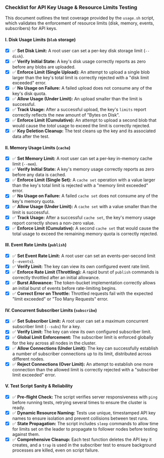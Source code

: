 ### **Checklist for API Key Usage & Resource Limits Testing**

This document outlines the test coverage provided by the `usage.sh` script, which validates the enforcement of resource limits (disk, memory, events, subscribers) for API keys.

#### I. Disk Usage Limits (`blob` storage)
-   [x] ✅ **Set Disk Limit:** A root user can set a per-key disk storage limit (`--disk`).
-   [x] ✅ **Verify Initial State:** A key's disk usage correctly reports as zero before any blobs are uploaded.
-   [x] ✅ **Enforce Limit (Single Upload):** An attempt to upload a single blob larger than the key's total limit is correctly rejected with a "disk limit exceeded" error.
-   [x] ✅ **No Usage on Failure:** A failed upload does not consume any of the key's disk quota.
-   [x] ✅ **Allow Usage (Under Limit):** An upload smaller than the limit is successful.
-   [x] ✅ **Track Usage:** After a successful upload, the key's `limits` report correctly reflects the new amount of "Bytes on Disk".
-   [x] ✅ **Enforce Limit (Cumulative):** An attempt to upload a second blob that would cause the *total* usage to exceed the limit is correctly rejected.
-   [x] ✅ **Key Deletion Cleanup:** The test cleans up the key and its associated data after the test.

#### II. Memory Usage Limits (`cache`)
-   [x] ✅ **Set Memory Limit:** A root user can set a per-key in-memory cache limit (`--mem`).
-   [x] ✅ **Verify Initial State:** A key's memory usage correctly reports as zero before any data is cached.
-   [x] ✅ **Enforce Limit (Single Set):** A `cache set` operation with a value larger than the key's total limit is rejected with a "memory limit exceeded" error.
-   [x] ✅ **No Usage on Failure:** A failed `cache set` does not consume any of the key's memory quota.
-   [x] ✅ **Allow Usage (Under Limit):** A `cache set` with a value smaller than the limit is successful.
-   [x] ✅ **Track Usage:** After a successful `cache set`, the key's memory usage report correctly shows a non-zero value.
-   [x] ✅ **Enforce Limit (Cumulative):** A second `cache set` that would cause the total usage to exceed the remaining memory quota is correctly rejected.

#### III. Event Rate Limits (`publish`)
-   [x] ✅ **Set Event Rate Limit:** A root user can set an events-per-second limit (`--events`).
-   [x] ✅ **Verify Limit:** The key can view its own configured event rate limit.
-   [x] ✅ **Enforce Rate Limit (Throttling):** A rapid burst of `publish` commands is correctly throttled after an initial allowance.
-   [x] ✅ **Burst Allowance:** The token-bucket implementation correctly allows an initial burst of events before rate-limiting begins.
-   [x] ✅ **Correct Error on Throttle:** Throttled requests fail with the expected "limit exceeded" or "Too Many Requests" error.

#### IV. Concurrent Subscriber Limits (`subscribe`)
-   [x] ✅ **Set Subscriber Limit:** A root user can set a maximum concurrent subscriber limit (`--subs`) for a key.
-   [x] ✅ **Verify Limit:** The key can view its own configured subscriber limit.
-   [x] ✅ **Global Limit Enforcement:** The subscriber limit is enforced globally for the key across all nodes in the cluster.
-   [x] ✅ **Allow Connections (Under Limit):** The key can successfully establish a number of subscriber connections up to its limit, distributed across different nodes.
-   [x] ✅ **Reject Connections (Over Limit):** An attempt to establish one more connection than the allowed limit is correctly rejected with a "subscriber limit exceeded" error.

#### V. Test Script Sanity & Reliability
-   [x] ✅ **Pre-flight Check:** The script verifies server responsiveness with `ping` before running tests, retrying several times to ensure the cluster is ready.
-   [x] ✅ **Dynamic Resource Naming:** Tests use unique, timestamped API key names to ensure isolation and prevent collisions between test runs.
-   [x] ✅ **State Propagation:** The script includes `sleep` commands to allow time for limits set on the leader to propagate to follower nodes before testing against them.
-   [x] ✅ **Comprehensive Cleanup:** Each test function deletes the API key it creates, and a `trap` is used in the subscriber test to ensure background processes are killed, even on script failure.

